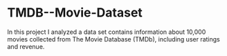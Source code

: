 # TMDB--Movie-Dataset
In this project I analyzed a data set contains information about 10,000 movies collected from The Movie Database (TMDb), including user ratings and revenue.
